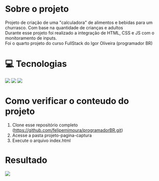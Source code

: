 # Sobre o projeto
Projeto de criação de uma "calculadora" de alimentos e bebidas para um churrasco. Com base na quantidade de crianças e adultos <br>
Durante esse projeto foi realizado a integração de HTML, CSS  e JS com o monitoramento de inputs. <br>
Foi o quarto projeto do curso FullStack do Igor Oliveira (programador BR)

# :computer: Tecnologias
 <img src="https://img.icons8.com/color/48/000000/html-5.png"/> <img src="https://img.icons8.com/color/48/000000/css3.png"/> <img src="https://img.icons8.com/color/48/000000/javascript.png"/>

 # Como verificar o conteudo do projeto
 1. Clone esse repositório completo (https://github.com/felipemimoura/programadorBR.git)
 2. Acesse a pasta projeto-pagina-captura
 3. Execute o arquivo index.html

 # Resultado
 <img src="https://imgur.com/5zOihuw.jpg" />
